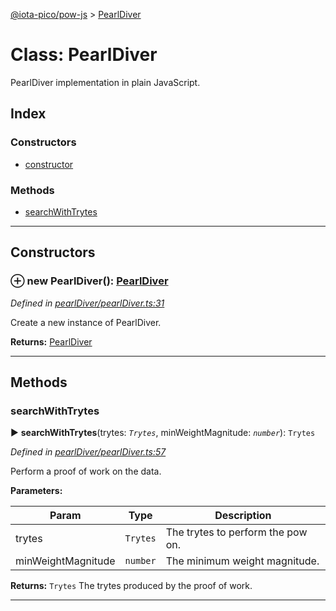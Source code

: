 [@iota-pico/pow-js](../README.md) > [PearlDiver](../classes/pearldiver.md)



# Class: PearlDiver


PearlDiver implementation in plain JavaScript.

## Index

### Constructors

* [constructor](pearldiver.md#constructor)


### Methods

* [searchWithTrytes](pearldiver.md#searchwithtrytes)



---
## Constructors
<a id="constructor"></a>


### ⊕ **new PearlDiver**(): [PearlDiver](pearldiver.md)


*Defined in [pearlDiver/pearlDiver.ts:31](https://github.com/iotaeco/iota-pico-pow-js/blob/77a5293/src/pearlDiver/pearlDiver.ts#L31)*



Create a new instance of PearlDiver.




**Returns:** [PearlDiver](pearldiver.md)

---


## Methods
<a id="searchwithtrytes"></a>

###  searchWithTrytes

► **searchWithTrytes**(trytes: *`Trytes`*, minWeightMagnitude: *`number`*): `Trytes`



*Defined in [pearlDiver/pearlDiver.ts:57](https://github.com/iotaeco/iota-pico-pow-js/blob/77a5293/src/pearlDiver/pearlDiver.ts#L57)*



Perform a proof of work on the data.


**Parameters:**

| Param | Type | Description |
| ------ | ------ | ------ |
| trytes | `Trytes`   |  The trytes to perform the pow on. |
| minWeightMagnitude | `number`   |  The minimum weight magnitude. |





**Returns:** `Trytes`
The trytes produced by the proof of work.






___


